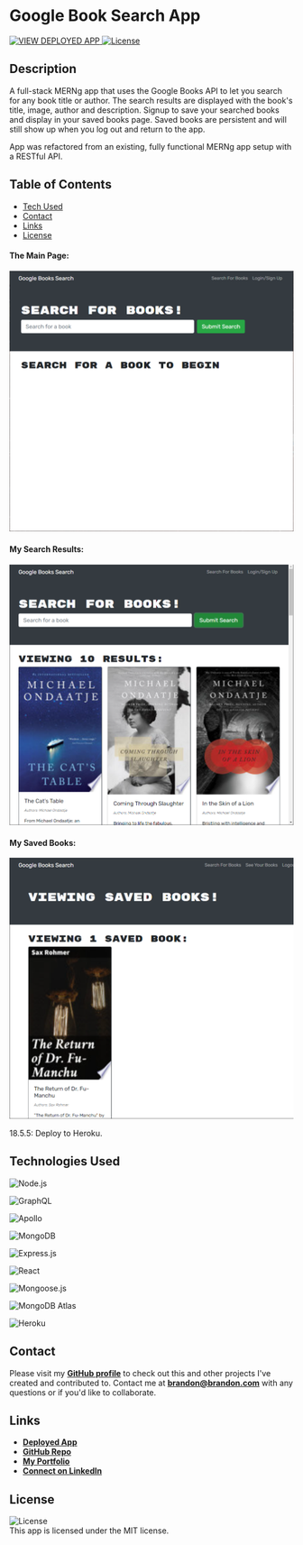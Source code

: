 # Google Book Search App
<a href="https://aqueous-savannah-59550.herokuapp.com/">![VIEW DEPLOYED APP](https://img.shields.io/badge/Deployed%20App-blue.svg)
</a>    <a href=./LICENSE>![License](https://img.shields.io/badge/License%3A-MIT-green.svg)</a>   

## Description
A full-stack MERNg app that uses the Google Books API to let you search for any book title or author. The search results are displayed with the book's title, image, author and description. Signup to save your searched books and display in your saved books page. Saved books are persistent and will still show up when you log out and return to the app.

App was refactored from an existing, fully functional MERNg app setup with a RESTful API.  


  ## Table of Contents 
  - [Tech Used](#tech-used)
  - [Contact](#contact)
  - [Links](#links)
  - [License](#license)

#### The Main Page:

![Main Page](/client/src/assets/images/ss1.png)

#### My Search Results:

![Search Results](/client/src/assets/images/ss2.png)

#### My Saved Books:

![Saved Books](/client/src/assets/images/ss3.png)

18.5.5: Deploy to Heroku.
  
  ## Technologies Used
  ![Node.js](https://img.shields.io/badge/Node.js-43853D?style=for-the-badge&logo=node.js&logoColor=white)  

  ![GraphQL](https://img.shields.io/badge/GraphQL-E4405F?style=for-the-badge)  
  
  ![Apollo](https://img.shields.io/badge/Apollo_Server-8B89CC?style=for-the-badge) 

  ![MongoDB](https://img.shields.io/badge/MongoDB-4EA94B?style=for-the-badge&logo=mongodb&logoColor=white)  

  ![Express.js](https://img.shields.io/badge/Express.js-404D59?style=for-the-badge)  

  ![React](https://img.shields.io/badge/React-20232A?style=for-the-badge&logo=react&logoColor=61DAFB)  

  ![Mongoose.js](https://img.shields.io/badge/Mongoose.js-880000?style=for-the-badge&logoColor=white) 

  ![MongoDB Atlas](https://img.shields.io/badge/MongoDB%20Atlas-4EA94B?style=for-the-badge&logo=mongodb&logoColor=white) 

  ![Heroku](https://img.shields.io/badge/Heroku-430098?style=for-the-badge&logo=heroku&logoColor=white)  

  
  ## Contact
  Please visit my **[GitHub profile](https://github.com/brandon-stewart-rgb)** to check out this and other projects I've created and contributed to.
  Contact me at **brandon@brandon.com** with any questions or if you'd like to collaborate.

  ## Links
  - **[Deployed App]()**
  - **[GitHub Repo](https://github.com/brandon-stewart-rgb/noisy-group)**
  - **[My Portfolio](https://brandon-stewart-rgb.github.io/grumpy-milkshake/)**
  - **[Connect on LinkedIn](https://www.linkedin.com/in/brandon-stewart-976a0170/)**

  ## License
  ![License](https://img.shields.io/badge/License%3A-MIT-green.svg)    
  This app is licensed under the MIT license.